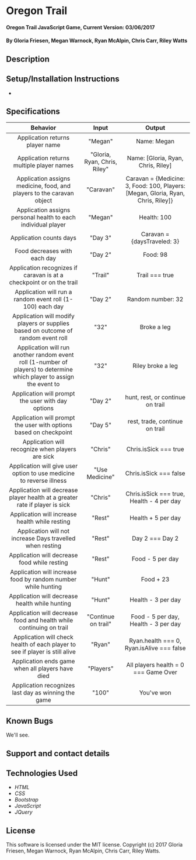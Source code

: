 # Oregon Trail

#### Oregon Trail JavaScript Game, Current Version: 03/06/2017

#### By Gloria Friesen, Megan Warnock, Ryan McAlpin, Chris Carr, Riley Watts

## Description


## Setup/Installation Instructions
*



## Specifications

|Behavior|Input|Output|
|:---:|:---:|:---:|
|Application returns player name|"Megan"|Name: Megan|
|Application returns multiple player names|"Gloria, Ryan, Chris, Riley"|Name: [Gloria, Ryan, Chris, Riley]|
|Application assigns medicine, food, and players to the caravan object|"Caravan"|Caravan = {Medicine: 3, Food: 100, Players: [Megan, Gloria, Ryan, Chris, Riley]}|
|Application assigns personal health to each individual player|"Megan"|Health: 100|
|Application counts days|"Day 3"|Caravan = {daysTraveled: 3}|
|Food decreases with each day|"Day 2"|Food: 98|
|Application recognizes if caravan is at a checkpoint or on the trail|"Trail"|Trail === true|
|Application will run a random event roll (1-100) each day|"Day 2"|Random number: 32|
|Application will modify players or supplies based on outcome of random event roll|"32"|Broke a leg|
|Application will run another random event roll (1-number of players) to determine which player to assign the event to|"32"|Riley broke a leg|
|Application will prompt the user with day options|"Day 2"|hunt, rest, or continue on trail|
|Application will prompt the user with options based on checkpoint|"Day 5"|rest, trade, continue on trail|
|Application will recognize when players are sick|"Chris"|Chris.isSick === true|
|Application will give user option to use medicine to reverse illness|"Use Medicine"|Chris.isSick === false|
|Application will decrease player health at a greater rate if player is sick|"Chris"|Chris.isSick === true, Health - 4 per day|
|Application will increase health while resting|"Rest"|Health + 5 per day|
|Application will not increase Days travelled when resting|"Rest"|Day 2 === Day 2|
|Application will decrease food while resting|"Rest"|Food - 5 per day|
|Application will increase food by random number while hunting|"Hunt"|Food + 23|
|Application will decrease health while hunting|"Hunt"|Health - 3 per day|
|Application will decrease food and health while continuing on trail|"Continue on trail"|Food - 5 per day, Health - 3 per day|
|Application will check health of each player to see if player is still alive|"Ryan"|Ryan.health === 0, Ryan.isAlive === false|
|Application ends game when all players have died|"Players"|All players health = 0 === Game Over|
|Application recognizes last day as winning the game|"100"|You've won|



## Known Bugs
We'll see.

## Support and contact details


## Technologies Used
* _HTML_
* _CSS_
* _Bootstrap_
* _JavaScript_
* _JQuery_

## License
This software is licensed under the MIT license.
Copyright (c) 2017 Gloria Friesen, Megan Warnock, Ryan McAlpin, Chris Carr, Riley Watts.
